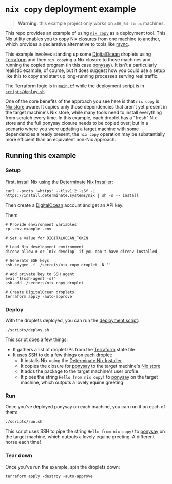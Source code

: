 # `nix copy` deployment example

> **Warning**: this example project only works on `x86_64-linux` machines.

This repo provides an example of using [`nix copy`][nix-copy] as a deployment tool. This Nix utility enables you to copy Nix [closures] from one machine to another, which provides a declarative alternative to tools like [rsync].

This example involves standing up some [DigitalOcean][do] droplets using [Terraform] and then `nix copy`ing a Nix closure to those machines and running the copied program (in this case [ponysay]). It isn't a particularly realistic example, of course, but it does suggest how you could use a setup like this to copy and start up long-running processes serving real traffic.

The Terraform logic is in [`main.tf`](./main.tf) while the deployment script is in [`scripts/deploy.sh`](./scripts/deploy.sh).

One of the core benefits of the approach you see here is that `nix copy` is [Nix store][store] aware. It copies only those dependencies that aren't yet present in the target machine's Nix store, while many tools need to install everything from scratch every time. In this example, each droplet has a "fresh" Nix store and the full ponysay closure needs to be copied over; but in a scenario where you were updating a target machine with some dependencies already present, the `nix copy` operation may be substantially more efficient than an equivalent non-Nix approach.

## Running this example

### Setup

First, [install] Nix using the [Determinate Nix Installer][nix-installer]:

```shell
curl --proto '=https' --tlsv1.2 -sSf -L https://install.determinate.systems/nix | sh -s -- install
```

Then create a [DigitalOcean][do] account and get an API key.

Then:

```shell
# Provide environment variables
cp .env.example .env

# Set a value for DIGITALOCEAN_TOKEN

# Load Nix development environment
direnv allow # or `nix develop` if you don't have direnv installed

# Generate SSH keys
ssh-keygen -f ./secrets/nix_copy_droplet -N ''

# Add private key to SSH agent
eval "$(ssh-agent -s)"
ssh-add ./secrets/nix_copy_droplet

# Create DigitalOcean droplets
terraform apply -auto-approve
```

### Deploy

With the droplets deployed, you can run the [deployment script](./scripts/deploy.sh):

```shell
./scripts/deploy.sh
```

This script does a few things:

- It gathers a list of droplet IPs from the [Terraform] state file
- It uses SSH to do a few things on each droplet:
  - It installs Nix using the [Determinate Nix Installer][nix-installer]
  - It copies the closure for [ponysay] to the target machine's [Nix store][store]
  - It adds the package to the target machine's user profile
  - It pipes the string `Hello from nix copy!` to [ponysay] on the target machine, which outputs a lovely equine greeting

### Run

Once you've deployed ponysay on each machine, you can run it on each of them:

```shell
./scripts/run.sh
```

This script uses SSH to pipe the string `Hello from nix copy!` to [ponysay] on the target machine, which outputs a lovely equine greeting. A different horse each time!


### Tear down

Once you've run the example, spin the droplets down:

```shell
terraform apply -destroy -auto-approve
```

[closures]: https://zero-to-nix.com/concepts/closures
[do]: https://digitalocean.com
[go]: https://go.dev
[install]: https://zero-to-nix.com/start/install
[nix-copy]: https://nixos.org/manual/nix/stable/command-ref/new-cli/nix3-copy
[nix-installer]: https://github.com/DeterminateSystems/nix-installer
[ponysay]: https://github.com/erkin/ponysay
[rsync]: https://linux.die.net/man/1/rsync
[store]: https://zero-to-nix.com/concepts/nix-store
[terraform]: https://terraform.io
